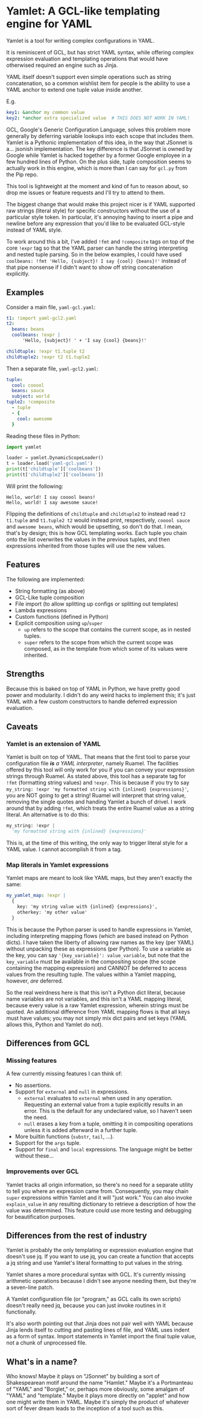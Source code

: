 # Yamlet: A GCL-like templating engine for YAML

Yamlet is a tool for writing complex configurations in YAML.

It is reminiscent of GCL, but has strict YAML syntax, while offering complex
expression evaluation and templating operations that would have otherwised
required an engine such as Jinja.

YAML itself doesn't support even simple operations such as string concatenation,
so a common wishlist item for people is the ability to use a YAML anchor to
extend one tuple value inside another.

E.g.
```yaml
key1: &anchor my common value
key2: *anchor extra specialized value  # THIS DOES NOT WORK IN YAML!
```

GCL, Google's Generic Configuration Language, solves this problem more
generally by deferring variable lookups into each scope that includes
them. Yamlet is a Pythonic implementation of this idea, in the way that
JSonnet is a... jsonish implementation. The key difference is that JSonnet
is owned by Google while Yamlet is hacked together by a former Google
employee in a few hundred lines of Python. On the plus side, tuple
composition seems to actually work in this engine, which is more than
I can say for `gcl.py` from the Pip repo.

This tool is lightweight at the moment and kind of fun to reason about,
so drop me issues or feature requests and I'll try to attend to them.

The biggest change that would make this project nicer is if YAML supported
raw strings (literal style) for specific constructors without the use of a
particular style token. In particular, it's annoying having to insert a
pipe and newline before any expression that you'd like to be evaluated
GCL-style instead of YAML style.

To work around this a bit, I've added `!fmt` and `!composite` tags on top of
the core `!expr` tag so that the YAML parser can handle the string interpreting
and nested tuple parsing. So in the below examples, I could have used
`coolbeans: !fmt 'Hello, {subject}! I say {cool} {beans}!'` instead of that
pipe nonsense if I didn't want to show off string concatenation explicitly.

## Examples
Consider a main file, `yaml-gcl.yaml`:
```yaml
t1: !import yaml-gcl2.yaml
t2:
  beans: beans
  coolbeans: !expr |
      'Hello, {subject}! ' + 'I say {cool} {beans}!'

childtuple: !expr t1.tuple t2
childtuple2: !expr t2 t1.tuple2
```

Then a separate file, `yaml-gcl2.yaml`:
```yaml
tuple:
  cool: cooool
  beans: sauce
  subject: world
tuple2: !composite
  - tuple
  - {
    cool: awesome
  }
```

Reading these files in Python:
```python
import yamlet

loader = yamlet.DynamicScopeLoader()
t = loader.load('yaml-gcl.yaml')
print(t['childtuple']['coolbeans'])
print(t['childtuple2']['coolbeans'])
```

Will print the following:
```
Hello, world! I say cooool beans!
Hello, world! I say awesome sauce!
```

Flipping the definitions of `childtuple` and `childtuple2` to instead read
`t2 t1.tuple` and `t1.tuple2 t2` would instead print, respectively,
`cooool sauce` and `awesome beans`, which would be upsetting, so don't do that.
I mean, that's by design; this is how GCL templating works. Each tuple you
chain onto the list overwrites the values in the previous tuples, and then
expressions inherited from those tuples will use the new values.


## Features
The following are implemented:
- String formatting (as above)
- GCL-Like tuple composition
- File import (to allow splitting up configs or splitting out templates)
- Lambda expressions
- Custom functions (defined in Python)
- Explicit composition using `up`/`super`
  - `up` refers to the scope that contains the current scope, as in nested
     tuples.
  - `super` refers to the scope from which the current scope was composed,
     as in the template from which some of its values were inherited.

## Strengths
Because this is baked on top of YAML in Python, we have pretty good power and
modularity. I didn't do any weird hacks to implement this; it's just YAML with
a few custom constructors to handle deferred expression evaluation.

## Caveats
### Yamlet is an extension of YAML
Yamlet is built on top of YAML. That means that the first tool to parse your
configuration file ***is** a YAML interpreter*, namely Ruamel. The facilities
offered by this tool will only work for you if you can convey your expression
strings through Ruamel. As stated above, this tool has a separate tag for `!fmt`
(formatting string values) and `!expr`. This is because if you try to say
`my_string: !expr 'my formatted string with {inlined} {expressions}'`, you are
NOT going to get a string! Ruamel will interpret that string value, removing
the single quotes and handing Yamlet a bunch of drivel. I work around that by
adding `!fmt`, which treats the entire Ruamel value as a string literal.
An alternative is to do this:
```python
my_string: !expr |
  'my formatted string with {inlined} {expressions}'
```

This is, at the time of this writing, the only way to trigger literal style for
a YAML value. I cannot accomplish it from a tag.

### Map literals in Yamlet expressions
Yamlet maps are meant to look like YAML maps, but they aren't exactly the same:

```yaml
my_yamlet_map: !expr |
  {
    key: 'my string value with {inlined} {expressions}',
    otherkey: 'my other value'
  }
```

This is because the Python parser is used to handle expressions in Yamlet,
including interpreting mapping flows (which are based instead on Python dicts).
I have taken the liberty of allowing raw names as the key (per YAML) without
unpacking these as expressions (per Python). To use a variable as the key, you
can say `'{key_variable}': value_variable`, but note that the `key_variable`
must be available in the compositing scope (the scope containing the mapping
expression) and CANNOT be deferred to access values from the resulting tuple.
The values within a Yamlet mapping, however, *are* deferred.

So the real weirdness here is that this isn't a Python dict literal, because
name variables are not variables, and this isn't a YAML mapping literal, because
every value is a raw Yamlet expression, wherein strings must be quoted.
An additional difference from YAML mapping flows is that all keys must have
values; you may not simply mix dict pairs and set keys (YAML allows this,
Python and Yamlet do not).

## Differences from GCL
### Missing features
A few currently missing features I can think of:
- No assertions.
- Support for `external` and `null` in expressions.
  - `external` evaluates to `external` when used in any operation. Requesting
     an external value from a tuple explicitly results in an error. This is the
     default for any undeclared value, so I haven't seen the need.
  - `null` erases a key from a tuple, omitting it in compositing operations
     unless it is added afterward in a further tuple.
- More builtin functions (`substr`, `tail`, ...).
- Support for the `args` tuple.
- Support for `final` and `local` expressions. The language might be better
  without these...

### Improvements over GCL
Yamlet tracks all origin information, so there's no need for a separate utility
to tell you where an expression came from. Consequently, you may chain `super`
expressions within Yamlet and it will "just work." You can also invoke
`explain_value` in any resulting dictionary to retrieve a description of how the
value was determined. This feature could use more testing and debugging for
beautification purposes.

## Differences from the rest of industry
Yamlet is probably the only templating or expression evaluation engine that
doesn't use jq. If you want to use jq, you can create a function that accepts
a jq string and use Yamlet's literal formatting to put values in the string.

Yamlet shares a more procedural syntax with GCL. It's currently missing
arithmetic operations because I didn't see anyone needing them, but they're
a seven-line patch.

A Yamlet configuration file (or "program," as GCL calls its own scripts) doesn't
really need jq, because you can just invoke routines in it functionally.

It's also worth pointing out that Jinja does not pair well with YAML because
Jinja lends itself to cutting and pasting lines of file, and YAML uses indent
as a form of syntax. Import statements in Yamlet import the final tuple value,
not a chunk of unprocessed file.

## What's in a name?
Who knows! Maybe it plays on "JSonnet" by building a sort of Shakespearean motif
around the name "Hamlet." Maybe it's a Portmanteau of "YAML" and "Borglet," or,
perhaps more obviously, some amalgam of "YAML" and "template."
Maybe it plays more directly on "applet" and how one might write them in YAML.
Maybe it's simply the product of whatever sort of fever dream leads to the
inception of a tool such as this.
